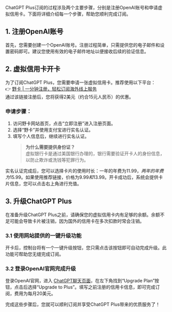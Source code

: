 ChatGPT Plus订阅的过程涉及两个主要步骤，分别是注册OpenAI账号和申请虚拟信用卡。下面将详细介绍每一个步骤，帮助您顺利完成订阅。

## 1. 注册OpenAI账号

首先，您需要创建一个OpenAI账号。注册过程简单，只需提供您的电子邮件和设置密码即可。建议您使用有效的电子邮件地址以便接收后续的验证信息。

## 2. 虚拟信用卡开卡

为了订阅ChatGPT Plus，您需要申请一张虚拟信用卡。推荐使用以下平台：  
👉 [野卡 | 一分钟注册，轻松订阅海外线上服务](https://bit.ly/bewildcard)  
通过该链接注册后，您将获得2美元（约合15元人民币）的优惠。

### 申请步骤：
1. 访问野卡网站首页，点击“立即注册”进入注册页面。
2. 选择“野卡”并使用支付宝进行实名认证。
3. 填写个人信息后，继续进行实名认证。  
   > **为什么需要提供身份证？**  
   > 虚拟银行卡是通过美国银行办理的，银行需要验证开卡人的身份信息，以防止欺诈或洗钱等犯罪行为。

实名认证完成后，您可以选择卡片的使用时长：一年的年费为$11.99，两年的年费为$15.99。如果使用推荐链接，价格为$9.99和$13.99。开卡成功后，系统会提供卡片信息，您可以点击右上角进行充值。

## 3. 升级ChatGPT Plus

在准备升级ChatGPT Plus之前，请确保您的虚拟信用卡内有足够的余额。余额不足可能会导致卡片被注销，因为国外的信用卡在多次扣款时常会注销。

### 3.1 使用网站提供的一键升级功能

开卡后，控制台将有一个一键升级按钮，您只需点击该按钮即可自动完成升级。此功能可帮助您无缝完成订阅。

### 3.2 登录OpenAI官网完成升级

登录OpenAI官网，进入 [ChatGPT聊天页面](https://chat.openai.com/)，在左下角找到“Upgrade Plan”按钮，点击后选择“Upgrade to Plus”。填写之前注册的信用卡信息，即可完成订阅，费用为每月20美元。

完成这些步骤后，您就可以顺利订阅并享受ChatGPT Plus带来的优质服务了！